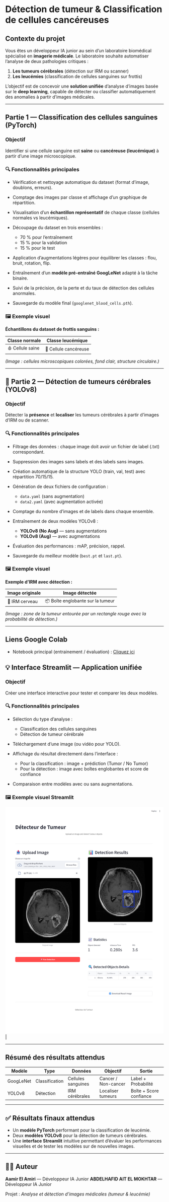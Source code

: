 # Détection de tumeur & Classification de cellules cancéreuses

##  Contexte du projet

Vous êtes un développeur IA junior au sein d’un laboratoire biomédical spécialisé en **imagerie médicale**. Le laboratoire souhaite automatiser l’analyse de deux pathologies critiques :

1. **Les tumeurs cérébrales** (détection sur IRM ou scanner)
2. **Les leucémies** (classification de cellules sanguines sur frottis)

L’objectif est de concevoir une **solution unifiée** d’analyse d’images basée sur le **deep learning**, capable de détecter ou classifier automatiquement des anomalies à partir d’images médicales.

---

##  Partie 1 — Classification des cellules sanguines (PyTorch)

###  Objectif

Identifier si une cellule sanguine est **saine** ou **cancéreuse (leucémique)** à partir d’une image microscopique.

### 🔍 Fonctionnalités principales

* Vérification et nettoyage automatique du dataset (format d’image, doublons, erreurs).
* Comptage des images par classe et affichage d’un graphique de répartition.
* Visualisation d’un **échantillon représentatif** de chaque classe (cellules normales vs leucémiques).
* Découpage du dataset en trois ensembles :

  * 70 % pour l’entraînement
  * 15 % pour la validation
  * 15 % pour le test
* Application d’augmentations légères pour équilibrer les classes : flou, bruit, rotation, flip.
* Entraînement d’un **modèle pré-entraîné GoogLeNet** adapté à la tâche binaire.
* Suivi de la précision, de la perte et du taux de détection des cellules anormales.
* Sauvegarde du modèle final (`googlenet_blood_cells.pth`).

### 🖼️ Exemple visuel

**Échantillons du dataset de frottis sanguins :**

| Classe normale   | Classe leucémique     |
| ---------------- | --------------------- |
| 🩸 Cellule saine | 🧫 Cellule cancéreuse |

*(Image : cellules microscopiques colorées, fond clair, structure circulaire.)*

---

## 🧬 Partie 2 — Détection de tumeurs cérébrales (YOLOv8)

###  Objectif

Détecter la **présence** et **localiser** les tumeurs cérébrales à partir d’images d’IRM ou de scanner.

### 🔍 Fonctionnalités principales

* Filtrage des données : chaque image doit avoir un fichier de label (.txt) correspondant.
* Suppression des images sans labels et des labels sans images.
* Création automatique de la structure YOLO (train, val, test) avec répartition 70/15/15.
* Génération de deux fichiers de configuration :

  * `data.yaml` (sans augmentation)
  * `data2.yaml` (avec augmentation activée)
* Comptage du nombre d’images et de labels dans chaque ensemble.
* Entraînement de deux modèles YOLOv8 :

  * **YOLOv8 (No Aug)** — sans augmentations
  * **YOLOv8 (Aug)** — avec augmentations
* Évaluation des performances : mAP, précision, rappel.
* Sauvegarde du meilleur modèle (`best.pt` et `last.pt`).

### 🖼️ Exemple visuel

**Exemple d’IRM avec détection :**

| Image originale | Image détectée                    |
| --------------- | --------------------------------- |
| 🧠 IRM cerveau  | 📦 Boîte englobante sur la tumeur |

*(Image : zone de la tumeur entourée par un rectangle rouge avec la probabilité de détection.)*

---

## Liens Google Colab

- Notebook principal (entrainement / évaluation) : [Cliquez ici](https://colab.research.google.com/drive/1IP6nyFQqbOL2J5gAdVPX8AIUJMOl58hU?usp=sharing)

## 💡 Interface Streamlit — Application unifiée

###  Objectif

Créer une interface interactive pour tester et comparer les deux modèles.

### 🔍 Fonctionnalités principales

* Sélection du type d’analyse :

  * Classification des cellules sanguines
  * Détection de tumeur cérébrale
* Téléchargement d’une image (ou vidéo pour YOLO).
* Affichage du résultat directement dans l’interface :

  * Pour la classification : image + prédiction (Tumor / No Tumor)
  * Pour la détection : image avec boîtes englobantes et score de confiance
* Comparaison entre modèles avec ou sans augmentations.

### 🖼️ Exemple visuel Streamlit

<img src="resultat.png">
                     |

---

## Résumé des résultats attendus

| Modèle    | Type           | Données            | Objectif            | Sortie                  |
| --------- | -------------- | ------------------ | ------------------- | ----------------------- |
| GoogLeNet | Classification | Cellules sanguines | Cancer / Non-cancer | Label + Probabilité     |
| YOLOv8    | Détection      | IRM cérébrales     | Localiser tumeurs   | Boîte + Score confiance |

---

## ✅ Résultats finaux attendus

* Un **modèle PyTorch** performant pour la classification de leucémie.
* Deux **modèles YOLOv8** pour la détection de tumeurs cérébrales.
* Une **interface Streamlit** intuitive permettant d’évaluer les performances visuelles et de tester les modèles sur de nouvelles images.

---

## 👨‍💻 Auteur

**Aamir El Amiri** — Développeur IA Junior 
**ABDELHAFID AIT EL MOKHTAR** — Développeur IA Junior

Projet : *Analyse et détection d’images médicales (tumeur & leucémie)*
